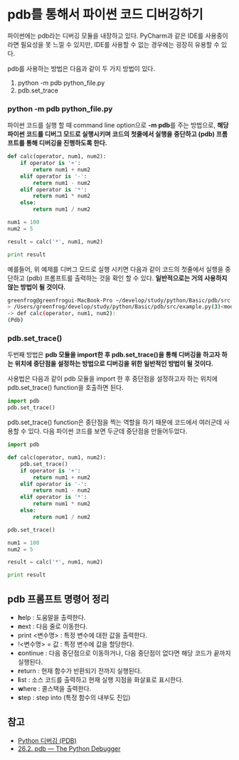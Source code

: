 # pdb를 통해서 파이썬 코드 디버깅하기

파이썬에는 pdb라는 디버깅 모듈을 내장하고 있다. PyCharm과 같은 IDE를 사용중이라면 필요성을 못 느낄 수 있지만, IDE를 사용할 수 없는 경우에는 굉장히 유용할 수 있다.

pdb를 사용하는 방법은 다음과 같이 두 가지 방법이 있다.

1. python -m pdb python_file.py
2. pdb.set_trace

### python -m pdb python_file.py

파이썬 코드를 실행 할 때 command line option으로 **-m pdb**를 주는 방법으로, **해당 파이썬 코드를 디버그 모드로 실행시키며 코드의 첫줄에서 실행을 중단하고 (pdb) 프롬프트를 통해 디버깅을 진행하도록 한다.**


```python
def calc(operator, num1, num2):
    if operator is '+':
        return num1 + num2
    elif operator is '-':
        return num1 - num2
    elif operator is '*':
        return num1 * num2
    else:
        return num1 / num2

num1 = 100
num2 = 5

result = calc('*', num1, num2)

print result
```

예를들어, 위 예제를 디버그 모드로 실행 시키면 다음과 같이 코드의 첫줄에서 실행을 중단하고 (pdb) 프롬프트를 출력하는 것을 확인 할 수 있다.
**일반적으로는 거의 사용하지 않는 방법이 될 것이다.**

```bash
greenfrog@greenfrogui-MacBook-Pro ~/develop/study/python/Basic/pdb/src (master) $ python -m pdb example.py
> /Users/greenfrog/develop/study/python/Basic/pdb/src/example.py(3)<module>()
-> def calc(operator, num1, num2):
(Pdb)
```

### pdb.set_trace()

두번째 방법은 **pdb 모듈을 import한 후 pdb.set_trace()을 통해 디버깅을 하고자 하는 위치에 중단점을 설정하는 방법으로 디버깅을 위한 일반적인 방법이 될 것이다.**

사용법은 다음과 같이 pdb 모듈을 import 한 후 중단점을 설정하고자 하는 위치에 pdb.set_trace() function을 호출하면 된다.

```python
import pdb
pdb.set_trace()
```

pdb.set_trace() function은 중단점을 찍는 역할을 하기 때문에 코드에서 여러군데 사용할 수 있다. 다음 파이썬 코드를 보면 두군데 중단점을 만들어두었다.

```python
import pdb

def calc(operator, num1, num2):
    pdb.set_trace()
    if operator is '+':
        return num1 + num2
    elif operator is '-':
        return num1 - num2
    elif operator is '*':
        return num1 * num2
    else:
        return num1 / num2

pdb.set_trace()

num1 = 100
num2 = 5

result = calc('*', num1, num2)

print result
```

## pdb 프롬프트 명령어 정리

* **h**elp : 도움말을 출력한다.
* **n**ext : 다음 줄로 이동한다.
* print <변수명> : 특정 변수에 대한 값을 출력한다.
* !<변수명> = 값 : 특정 변수에 값을 할당한다.
* **c**ontinue : 다음 중단점으로 이동하거나, 다음 중단점이 없다면 해당 코드가 끝까지 실행된다. 
* **r**eturn : 현재 함수가 반환되기 전까지 실행된다.
* **l**ist : 소스 코드를 출력하고 현재 실행 지점을 화살표로 표시한다.
* **w**here : 콜스택을 출력한다.
* **s**tep : step into (특정 함수의 내부도 진입)

## 참고

* [Python 디버깅 (PDB)](http://pythonstudy.xyz/python/article/505-Python-%EB%94%94%EB%B2%84%EA%B9%85-PDB)
* [26.2. pdb — The Python Debugger](https://docs.python.org/2/library/pdb.html)
